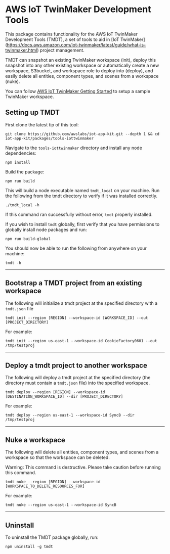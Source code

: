 # AWS IoT TwinMaker Development Tools

This package contains functionality for the AWS IoT TwinMaker Development Tools (TMDT), a set of tools to aid in [IoT TwinMaker]
(https://docs.aws.amazon.com/iot-twinmaker/latest/guide/what-is-twinmaker.html) project management. 


TMDT can snapshot an existing TwinMaker workspace (init), deploy this snapshot into any other existing workspace or automatically create a new workspace, S3bucket, and workspace role to deploy into (deploy), and easily delete all entities, component types, and scenes from a workspace (nuke).

You can follow [AWS IoT TwinMaker Getting Started](https://github.com/aws-samples/aws-iot-twinmaker-samples) to setup a sample TwinMaker workspace.


## Setting up TMDT

First clone the latest tip of this tool:

```
git clone https://github.com/awslabs/iot-app-kit.git --depth 1 && cd iot-app-kit/packages/tools-iottwinmaker
```

Navigate to the `tools-iottwinmaker` directory and install any node dependencies:

```
npm install
```
Build the package:
```
npm run build
```

This will build a node executable named `tmdt_local` on your machine. Run the following from the tmdt directory to verify if it was installed correctly.

```
./tmdt_local -h
```
If this command ran successfully without error, `tmdt` properly installed.

If you wish to install `tmdt` globally, first verify that you have permissions to globally install node packages and run:

```
npm run build-global
```

You should now be able to run the following from anywhere on your machine:
```
tmdt -h
```

___


## Bootstrap a TMDT project from an existing workspace

The following will initialize a tmdt project at the specified directory with a `tmdt.json` file

```
tmdt init --region [REGION] --workspace-id [WORKSPACE_ID] --out [PROJECT_DIRECTORY]
```
For example:
```
tmdt init --region us-east-1 --workspace-id CookieFactory0601 --out /tmp/testproj
```

___

## Deploy a tmdt project to another workspace

The following will deploy a tmdt project at the specified directory (the directory must contain a `tmdt.json` file) into the specified workspace.

```
tmdt deploy --region [REGION] --workspace-id [DESTINATION_WORKSPACE_ID] --dir [PROJECT_DIRECTORY]
```
For example:
```
tmdt deploy --region us-east-1 --workspace-id SyncB --dir /tmp/testproj
```

___

## Nuke a workspace

The following will delete all entities, component types, and scenes from a workspace so that the workspace can be deleted.

Warning: This command is destructive. Please take caution before running this command.

```
tmdt nuke --region [REGION] --workspace-id [WORKSPACE_TO_DELETE_RESOURCES_FOR]

```
For example:
```
tmdt nuke --region us-east-1 --workspace-id SyncB
```
___
## Uninstall
To uninstall the TMDT package globally, run:
```
npm uninstall -g tmdt
```

